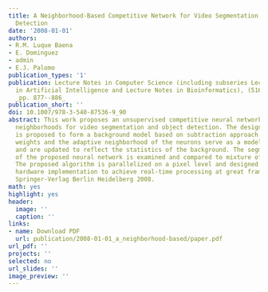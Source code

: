```yaml
---
title: A Neighborhood-Based Competitive Network for Video Segmentation and Object
  Detection
date: '2008-01-01'
authors:
- R.M. Luque Baena
- E. Dominguez
- admin
- E.J. Palomo
publication_types: '1'
publication: Lecture Notes in Computer Science (including subseries Lecture Notes
  in Artificial Intelligence and Lecture Notes in Bioinformatics), (5163), PART 1,
  _pp. 877--886_
publication_short: ''
doi: 10.1007/978-3-540-87536-9_90
abstract: This work proposes an unsupervised competitive neural network based on adaptive
  neighborhoods for video segmentation and object detection. The designed neural network
  is proposed to form a background model based on subtraction approach. The synaptic
  weights and the adaptive neighborhood of the neurons serve as a model of the background
  and are updated to reflect the statistics of the background. The segmentation performance
  of the proposed neural network is examined and compared to mixture of Gaussian models.
  The proposed algorithm is parallelized on a pixel level and designed to enable efficient
  hardware implementation to achieve real-time processing at great frame rates. ©
  Springer-Verlag Berlin Heidelberg 2008.
math: yes
highlight: yes
header:
  image: ''
  caption: ''
links:
- name: Download PDF
  url: publication/2008-01-01_a_neighborhood-based/paper.pdf
url_pdf: ''
projects: ''
selected: no
url_slides: ''
image_preview: ''
---
```

